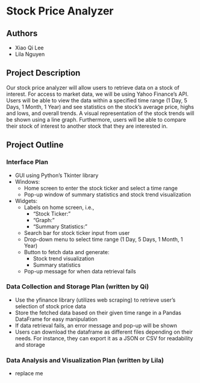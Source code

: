 # Stock Price Analyzer

## Authors
* Xiao Qi Lee
* Lila Nguyen

## Project Description
Our stock price analyzer will allow users to retrieve data on a stock of interest. For access to market data, we will be using Yahoo Finance’s API. Users will be able to view the data within a specified time range (1 Day, 5 Days, 1 Month, 1 Year) and see statistics on the stock’s average price, highs and lows, and overall trends. A visual representation of the stock trends will be shown using a line graph. Furthermore, users will be able to compare their stock of interest to another stock that they are interested in.

## Project Outline
### **Interface Plan**
* GUI using Python’s Tkinter library
* Windows:
  * Home screen to enter the stock ticker and select a time range
  * Pop-up window of summary statistics and stock trend visualization
* Widgets: 
  * Labels on home screen, i.e.,
    * “Stock Ticker:”
    * “Graph:”
    * “Summary Statistics:”
  * Search bar for stock ticker input from user
  * Drop-down menu to select time range (1 Day, 5 Days, 1 Month, 1 Year)
  * Button to fetch data and generate:
    * Stock trend visualization
    * Summary statistics
  * Pop-up message for when data retrieval fails
  
### **Data Collection and Storage Plan (written by Qi)**
* Use the yfinance library (utilizes web scraping) to retrieve user’s selection of stock price data 
* Store the fetched data based on their given time range in a Pandas DataFrame for easy manipulation
* If data retrieval fails, an error message and pop-up will be shown
* Users can download the dataframe as different files depending on their needs. For instance, they can export it as a JSON or CSV for readability and storage

### **Data Analysis and Visualization Plan (written by Lila)**
* replace me

